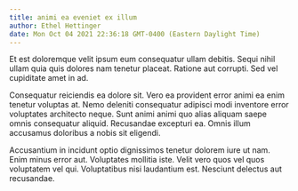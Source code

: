 ```yaml
---
title: animi ea eveniet ex illum
author: Ethel Hettinger
date: Mon Oct 04 2021 22:36:18 GMT-0400 (Eastern Daylight Time)
---
```

Et est doloremque velit ipsum eum consequatur ullam debitis. Sequi nihil ullam quia quis dolores nam tenetur placeat. Ratione aut corrupti. Sed vel cupiditate amet in ad.

 Consequatur reiciendis ea dolore sit. Vero ea provident error animi ea enim tenetur voluptas at. Nemo deleniti consequatur adipisci modi inventore error voluptates architecto neque. Sunt animi animi quo alias aliquam saepe omnis consequatur aliquid. Recusandae excepturi ea. Omnis illum accusamus doloribus a nobis sit eligendi.

 Accusantium in incidunt optio dignissimos tenetur dolorem iure ut nam. Enim minus error aut. Voluptates mollitia iste. Velit vero quos vel quos voluptatem vel qui. Voluptatibus nisi laudantium est. Nesciunt delectus aut recusandae.